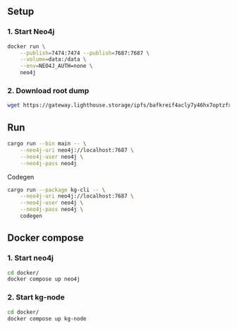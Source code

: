 ## Setup
### 1. Start Neo4j
```bash
docker run \
    --publish=7474:7474 --publish=7687:7687 \
    --volume=data:/data \
    --env=NEO4J_AUTH=none \
    neo4j
```

### 2. Download root dump
```bash
wget https://gateway.lighthouse.storage/ipfs/bafkreif4acly7y46hx7optzfxtehxotizgqjz5h5vszo7vtmzsnm4ktxjy
```

## Run
```bash
cargo run --bin main -- \
    --neo4j-uri neo4j://localhost:7687 \
    --neo4j-user neo4j \
    --neo4j-pass neo4j 
```

Codegen
```bash
cargo run --package kg-cli -- \
    --neo4j-uri neo4j://localhost:7687 \
    --neo4j-user neo4j \
    --neo4j-pass neo4j \
    codegen
```

## Docker compose
### 1. Start neo4j
```bash
cd docker/
docker compose up neo4j
```

### 2. Start kg-node
```bash
cd docker/
docker compose up kg-node
```